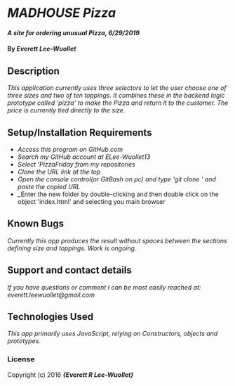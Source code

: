 # _MADHOUSE Pizza_

#### _A site for ordering unusual Pizza, 6/29/2019_

#### By _Everett Lee-Wuollet_

## Description


_This application currently uses three selectors to let the user choose one of three sizes and two of ten toppings. It combines these in the backend logic prototype called 'pizza' to make the Pizza and return it to the customer. The price is currently tied directly to the size._

## Setup/Installation Requirements

* _Access this program on GitHub.com_
* _Search my GitHub account at ELee-Wuollet13_
* _Select 'PizzaFriday from my repositories_
* _Clone the URL link at the top_
* _Open the console control(or GitBash on pc) and type 'git clone ' and paste the copied URL_
* _Enter the new folder by double-clicking and then double click on the object 'index.html' and selecting you main browser

## Known Bugs

_Currently this app produces the result without spaces between the sections defining size and toppings. Work is ongoing._

## Support and contact details

_If you have questions or comment I can be most easily reached at: everett.leewuollet@gmail.com_

## Technologies Used

_This app primarily uses JavaScript, relying on Constructors, objects and prototypes._

### License

Copyright (c) 2016 **_{Everett R Lee-Wuollet}_**
